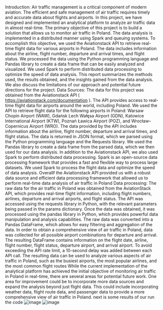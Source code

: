 Introduction:
Air traffic management is a critical component of modern aviation. The efficient and safe 
management of air traffic requires timely and accurate data about flights and airports. In this 
project, we have designed and implemented an analytical platform to analyze air traffic data 
in almost real-time. The primary objective of this project is to build a solution that allows us 
to monitor air traffic in Poland. The data analysis is implemented in a distributed manner 
using Spark and queuing systems.
To accomplish this objective, we used the Aviationstack API to retrieve real-time flight data 
for various airports in Poland. The data includes information about the airline, flight number, 
departure and arrival times, and flight status. We processed the data using the Python 
programming language and Pandas library to create a data frame that can be easily analyzed 
and visualized. We used Spark to perform distributed data processing to optimize the speed of 
data analysis.
This report summarizes the methods used, the results obtained, and the insights gained from 
the data analysis. We also discuss the limitations of our approach and potential future 
directions for the project.
Data Sources:
The data for this project was obtained from the Aviationstack API 
( https://aviationstack.com/documentation ). The API provides access to real-time flight data 
for airports around the world, including Poland. We used the API to retrieve flight data for the 
following airports in Poland: Warsaw Chopin Airport (WAW), Gdańsk Lech Wałęsa Airport 
(GDN), Katowice International Airport (KTW), Poznań Ławica Airport (POZ), and 
Wrocław–Copernicus Airport (WRO).
The data provided by the API includes information about the airline, flight number, departure 
and arrival times, and flight status. The data is returned in JSON format, which we parsed 
using the Python programming language and the Requests library. We used the Pandas library 
to create a data frame from the parsed data, which we then used for our data analysis.
In addition to the Aviationstack API, we also used Spark to perform distributed data 
processing. Spark is an open-source data processing framework that provides a fast and 
flexible way to process large datasets. We used Spark to process the flight data and optimize 
the speed of data analysis.
Overallf the Aviationstack API provided us with a robust data 
source and efficient data processing framework that allowed us to perform real-time data 
analysis of air traffic in Poland
Data processing:
The raw data for the air traffic in Poland was obtained from the AviationStack API, which 
provides real-time flight information, including flight numbers, airlines, departure and arrival 
airports, and flight status. The API was accessed using the requests library in Python, with the 
relevant parameters being passed in the params dictionary.
Once the data was obtained, it was processed using the pandas library in Python, which 
provides powerful data manipulation and analysis capabilities. The raw data was converted 
into a Pandas DataFrame, which allows for easy filtering and aggregation of the data.
In order to obtain a comprehensive view of air traffic in Poland, data was collected for all 
possible airport combinations for departure and arrival. The resulting DataFrame contains 
information on the flight date, airline, flight number, flight status, departure airport, and 
arrival airport.
To avoid exceeding the API rate limit, a 10-second delay was added between each API call.
The resulting data can be used to analyze various aspects of air traffic in Poland, such as the 
busiest airports, the most popular airlines, and the most common flight routes
While the current implementation of the analytical platform has achieved the initial objective 
of monitoring air traffic in Poland in real-time, there are several areas for potential future 
work.
One area for improvement could be to incorporate more data sources and expand the analysis 
beyond just flight data. This could include incorporating weather data, flight route data, and 
passenger data to provide a more comprehensive view of air traffic in Poland.
next is some results of our run the code 
![image](https://user-images.githubusercontent.com/115592344/219494305-d8508fbf-2ad6-4240-93f5-be09cbd371f5.png)
![image](https://user-images.githubusercontent.com/115592344/219494426-1c0b952c-efde-4278-acc2-62d419389bba.png)
